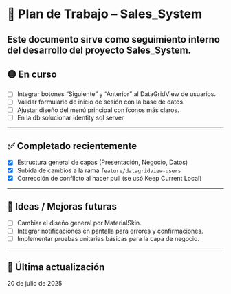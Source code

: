 # 📘 Plan de Trabajo – Sales_System

Este documento sirve como seguimiento interno del desarrollo del proyecto Sales_System.
---

## 🟡 En curso
- [ ] Integrar botones “Siguiente” y “Anterior” al DataGridView de usuarios.
- [ ] Validar formulario de inicio de sesión con la base de datos.
- [ ] Ajustar diseño del menú principal con íconos más claros.
- [ ] En la db solucionar identity sql server
---

## ✅ Completado recientemente
- [x] Estructura general de capas (Presentación, Negocio, Datos)
- [x] Subida de cambios a la rama `feature/datagridview-users`
- [x] Corrección de conflicto al hacer pull (se usó Keep Current Local)
---

## 🧠 Ideas / Mejoras futuras
- [ ] Cambiar el diseño general por MaterialSkin.
- [ ] Integrar notificaciones en pantalla para errores y confirmaciones.
- [ ] Implementar pruebas unitarias básicas para la capa de negocio.
---

## 🔄 Última actualización
20 de julio de 2025
